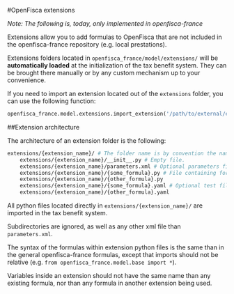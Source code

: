 #OpenFisca extensions

*Note: The following is, today, only implemented in openfisca-france*

Extensions allow you to add formulas to OpenFisca that are not included in the openfisca-france repository (e.g. local prestations).

Extensions folders located in `openfisca_france/model/extensions/` will be **automatically loaded** at the initialization of the tax benefit system.
They can be brought there manually or by any custom mechanism up to your convenience.

If you need to import an extension located out of the `extensions` folder, you can use the following function:

```py
openfisca_france.model.extensions.import_extension('/path/to/external/extension/folder')
```

##Extension architecture

The architecture of an extension folder is the following:

```sh
extensions/{extension_name}/ # The folder name is by convention the name of the extension.
    extensions/{extension_name}/__init__.py # Empty file.
    extensions/{extension_name}/parameters.xml # Optional parameters file.
    extensions/{extension_name}/{some_formula}.py # File containing formulas
    extensions/{extension_name}/{other_formula}.py
    extensions/{extension_name}/{some_formula}.yaml # Optional test files
    extensions/{extension_name}/{other_formula}.yaml
```
All python files located directly in `extensions/{extension_name}/` are imported in the tax benefit system.

Subdirectories are ignored, as well as any other xml file than `parameters.xml`.

The syntax of the formulas within extension python files is the same than in the general openfisca-france formulas, except that imports should not be relative (e.g. `from openfisca_france.model.base import *`).

Variables inside an extension should not have the same name than any existing formula, nor than any formula in another extension being used.
